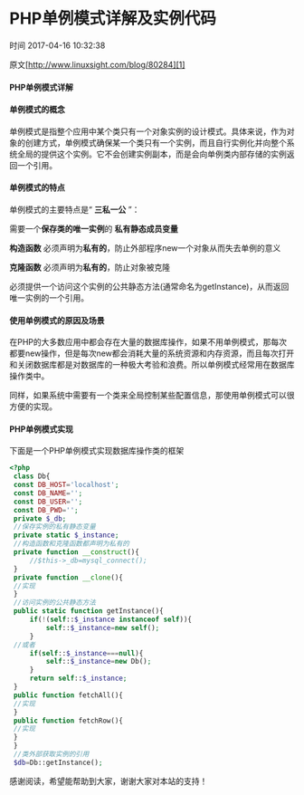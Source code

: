 # PHP单例模式详解及实例代码

 时间 2017-04-16 10:32:38  

原文[http://www.linuxsight.com/blog/80284][1]



#### PHP单例模式详解

#### 单例模式的概念

单例模式是指整个应用中某个类只有一个对象实例的设计模式。具体来说，作为对象的创建方式，单例模式确保某一个类只有一个实例，而且自行实例化并向整个系统全局的提供这个实例。它不会创建实例副本，而是会向单例类内部存储的实例返回一个引用。

#### 单例模式的特点

单例模式的主要特点是“ **三私一公** ”： 

需要一个**保存类的唯一实例**的 **私有静态成员变量**

 **构造函数** 必须声明为**私有的**，防止外部程序new一个对象从而失去单例的意义 

 **克隆函数** 必须声明为**私有的**，防止对象被克隆 

必须提供一个访问这个实例的公共静态方法(通常命名为getInstance)，从而返回唯一实例的一个引用。

#### 使用单例模式的原因及场景

在PHP的大多数应用中都会存在大量的数据库操作，如果不用单例模式，那每次都要new操作，但是每次new都会消耗大量的系统资源和内存资源，而且每次打开和关闭数据库都是对数据库的一种极大考验和浪费。所以单例模式经常用在数据库操作类中。

同样，如果系统中需要有一个类来全局控制某些配置信息，那使用单例模式可以很方便的实现。

#### PHP单例模式实现

下面是一个PHP单例模式实现数据库操作类的框架

```php
<?php
 class Db{
 const DB_HOST='localhost';
 const DB_NAME='';
 const DB_USER='';
 const DB_PWD='';
 private $_db;
 //保存实例的私有静态变量
 private static $_instance;
 //构造函数和克隆函数都声明为私有的
 private function __construct(){
     //$this->_db=mysql_connect();
 }
 private function __clone(){
 //实现
 }
 //访问实例的公共静态方法
 public static function getInstance(){
     if(!(self::$_instance instanceof self)){
         self::$_instance=new self();
     }
 //或者
     if(self::$_instance===null){
         self::$_instance=new Db();
     }
     return self::$_instance;
 }
 public function fetchAll(){
 //实现
 }
 public function fetchRow(){
 //实现
 }
 }
 //类外部获取实例的引用
 $db=Db::getInstance();
```

感谢阅读，希望能帮助到大家，谢谢大家对本站的支持！


[1]: http://www.linuxsight.com/blog/80284